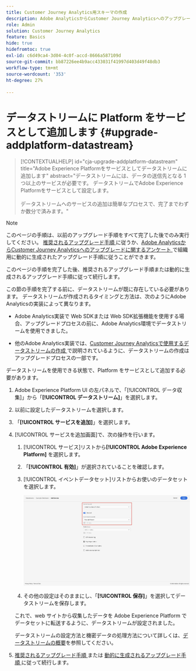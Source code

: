 ```yaml
---
title: Customer Journey Analytics用スキーマの作成
description: Adobe AnalyticsからCustomer Journey Analyticsへのアップグレードに推奨されるパスについて説明します
role: Admin
solution: Customer Journey Analytics
feature: Basics
hide: true
hidefromtoc: true
exl-id: c6d49ca4-3d04-4c0f-accd-8666a587109d
source-git-commit: bb87226ee4b9acc433031f41997d403d49f48db3
workflow-type: tm+mt
source-wordcount: '353'
ht-degree: 27%

---
```


# データストリームに Platform をサービスとして追加します {#upgrade-addplatform-datastream}

<!-- markdownlint-disable MD034 -->

>[!CONTEXTUALHELP]
>id="cja-upgrade-addplatform-datastream"
>title="Adobe Experience Platformをサービスとしてデータストリームに追加します"
>abstract="データストリームには、データの送信先となる 1 つ以上のサービスが必要です。 データストリームでAdobe Experience Platformをサービスとして設定します。<br><br> データストリームへのサービスの追加は簡単なプロセスで、完了までわずか数分で済みます。"

<!-- markdownlint-enable MD034 -->

>[!NOTE]
> 
>このページの手順は、以前のアップグレード手順をすべて完了した後でのみ実行してください。 [ 推奨されるアップグレード手順 ](/help/getting-started/cja-upgrade/cja-upgrade-recommendations.md#recommended-upgrade-steps-for-most-organizations) に従うか、[Adobe AnalyticsからCustomer Journey Analyticsへのアップグレードに関するアンケート ](https://gigazelle.github.io/cja-ttv/) で組織用に動的に生成されたアップグレード手順に従うことができます。
>
>このページの手順を完了した後、推奨されるアップグレード手順または動的に生成されるアップグレード手順に従って続行します。

<!-- Should we single source this instead of duplicate it? The following steps were copied from: /help/data-ingestion/aepwebsdk.md-->

この節の手順を完了する前に、データストリームが既に存在している必要があります。 データストリームが作成されるタイミングと方法は、次のようにAdobe Analyticsの実装によって異なります。

* Adobe Analytics実装で Web SDKまたは Web SDK拡張機能を使用する場合、アップグレードプロセスの前に、Adobe Analytics環境でデータストリームを使用できました。

* 他のAdobe Analytics実装では、[Customer Journey Analyticsで使用するデータストリームの作成 ](/help/getting-started/cja-upgrade/cja-upgrade-datastream.md) で説明されているように、データストリームの作成はアップグレードプロセスの一部です。

データストリームを使用できる状態で、Platform をサービスとして追加する必要があります。

1. Adobe Experience Platform UI の左パネルで、「[!UICONTROL データ収集]」から「**[!UICONTROL データストリーム]**」を選択します。

1. 以前に設定したデータストリームを選択します。<!--true?-->

1. 「**[!UICONTROL サービスを追加]**」を選択します。

1. [!UICONTROL サービスを追加画面]で、次の操作を行います。

   1. [!UICONTROL サービス]リストから&#x200B;**[!UICONTROL Adobe Experience Platform]** を選択します。

   1. 「**[!UICONTROL 有効]**」が選択されていることを確認します。

   1. [!UICONTROL イベントデータセット]リストからお使いのデータセットを選択します。

      ![Datastream AEP サービス](./assets/datastream-aep-service.png)

   1. その他の設定はそのままにし、「**[!UICONTROL 保存]**」を選択してデータストリームを保存します。

   これで、web サイトから収集したデータを Adobe Experience Platform でデータセットに転送するように、データストリームが設定されました。

   データストリームの設定方法と機密データの処理方法について詳しくは、[データストリームの概要](https://experienceleague.adobe.com/docs/experience-platform/datastreams/overview.html?lang=ja)を参照してください。

1. [ 推奨されるアップグレード手順 ](/help/getting-started/cja-upgrade/cja-upgrade-recommendations.md#recommended-upgrade-steps-for-most-organizations) または [ 動的に生成されるアップグレード手順 ](https://gigazelle.github.io/cja-ttv/) に従って続行します。

